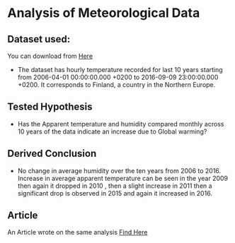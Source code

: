 # Analysis of Meteorological Data

## Dataset used:
You can download from <a href="https://www.kaggle.com/muthuj7/weather-dataset">Here</a>
- The dataset has hourly temperature recorded for last 10 years starting from 2006-04-01 00:00:00.000 +0200 to 2016-09-09 23:00:00.000 +0200. It corresponds to Finland, a country in the Northern Europe.

## Tested Hypothesis
- Has the Apparent temperature and humidity compared monthly across 10 years of the data indicate an increase due to Global warming?

## Derived Conclusion
- No change in average humidity over the ten years from 2006 to 2016. Increase in average apparent temperature can be seen in the year 2009 then again it dropped in 2010 , then a slight increase in 2011 then a significant drop is observed in 2015 and again it increased in 2016.

## Article
An Article wrote on the same analysis <a href="https://medium.com/@visushah99/exploratory-data-analysis-of-meteorological-data-cddf97eee090"> Find Here </a>
